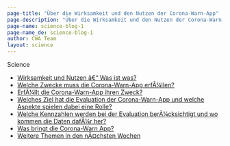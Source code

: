 ```yaml
---
page-title: "Über die Wirksamkeit und den Nutzen der Corona-Warn-App"
page-description: "Über die Wirksamkeit und den Nutzen der Corona-Warn-App"
page-name: science-blog-1
page-name_de: science-blog-1
author: CWA Team
layout: science
---
```


Science

<!-- overview -->

<ul>
<li><a href="#wirksamkeit-und-nutzen-was-ist-was">Wirksamkeit und Nutzen â€“ Was ist was?</a></li>
<li><a href="#zweck">Welche Zwecke muss die Corona-Warn-App erfÃ¼llen?</a></li>
<li><a href="#wirkt">ErfÃ¼llt die Corona-Warn-App ihren Zweck?</a></li>
<li><a href="#evaluation">Welches Ziel hat die Evaluation der Corona-Warn-App und welche Aspekte spielen dabei eine Rolle?</a></li>
<li><a href="#kennzahlen">Welche Kennzahlen werden bei der Evaluation berÃ¼cksichtigt und wo kommen die Daten dafÃ¼r her?</a></li>
<li><a href="#fazit">Was bringt die Corona-Warn App?</a></li>
<li><a href="#weitere-themen-in-den-nÃ¤chsten-wochen">Weitere Themen in den nÃ¤chsten Wochen</a></li>
</ul>
